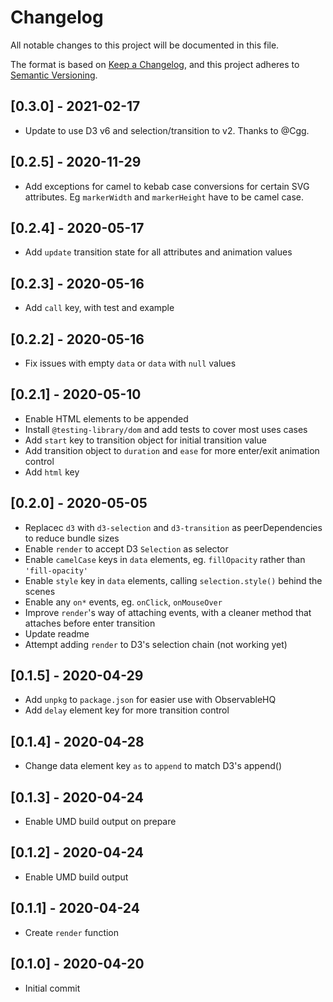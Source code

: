 # Changelog

All notable changes to this project will be documented in this file.

The format is based on [Keep a Changelog](https://keepachangelog.com/en/1.0.0/),
and this project adheres to [Semantic Versioning](https://semver.org/spec/v2.0.0.html).

## [0.3.0] - 2021-02-17

- Update to use D3 v6 and selection/transition to v2. Thanks to @Cgg.

## [0.2.5] - 2020-11-29

- Add exceptions for camel to kebab case conversions for certain SVG attributes. Eg `markerWidth` and `markerHeight` have to be camel case.

## [0.2.4] - 2020-05-17

- Add `update` transition state for all attributes and animation values

## [0.2.3] - 2020-05-16

- Add `call` key, with test and example

## [0.2.2] - 2020-05-16

- Fix issues with empty `data` or `data` with `null` values

## [0.2.1] - 2020-05-10

- Enable HTML elements to be appended
- Install `@testing-library/dom` and add tests to cover most uses cases
- Add `start` key to transition object for initial transition value
- Add transition object to `duration` and `ease` for more enter/exit animation control
- Add `html` key

## [0.2.0] - 2020-05-05

- Replacec `d3` with `d3-selection` and `d3-transition` as peerDependencies to reduce bundle sizes
- Enable `render` to accept D3 `Selection` as selector
- Enable `camelCase` keys in `data` elements, eg. `fillOpacity` rather than `'fill-opacity'`
- Enable `style` key in `data` elements, calling `selection.style()` behind the scenes
- Enable any `on*` events, eg. `onClick`, `onMouseOver`
- Improve `render`'s way of attaching events, with a cleaner method that attaches before enter transition
- Update readme
- Attempt adding `render` to D3's selection chain (not working yet)

## [0.1.5] - 2020-04-29

- Add `unpkg` to `package.json` for easier use with ObservableHQ
- Add `delay` element key for more transition control

## [0.1.4] - 2020-04-28

- Change data element key `as` to `append` to match D3's append()

## [0.1.3] - 2020-04-24

- Enable UMD build output on prepare

## [0.1.2] - 2020-04-24

- Enable UMD build output

## [0.1.1] - 2020-04-24

- Create `render` function

## [0.1.0] - 2020-04-20

- Initial commit
